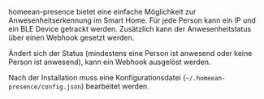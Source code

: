homeean-presence bietet eine einfache Möglichkeit zur Anwesenheitserkennung im Smart Home. Für jede Person kann ein IP und ein BLE Device getrackt werden. Zusätzlich kann der Anwesenheitstatus über einen Webhook gesetzt werden.

Ändert sich der Status (mindestens eine Person ist anwesend oder keine Person ist anwesend), kann ein Webhook ausgelöst werden.

Nach der Installation muss eine Konfigurationsdatei (`~/.homeean-presence/config.json`) bearbeitet werden.